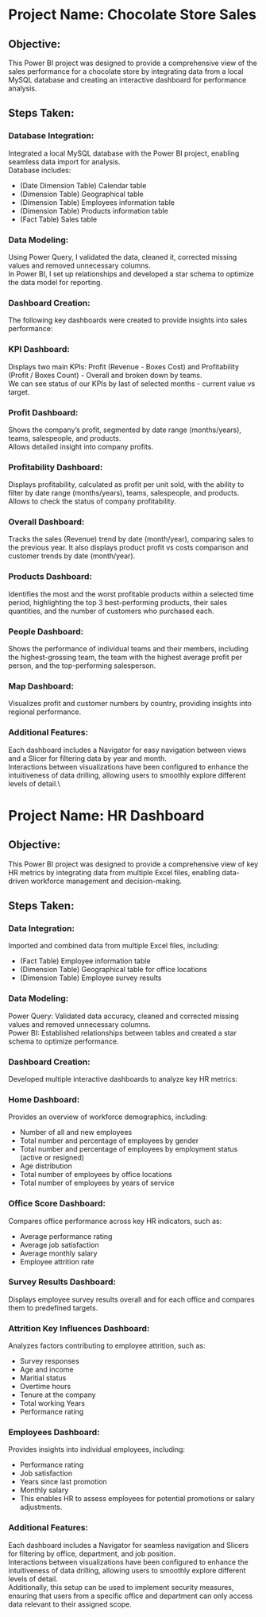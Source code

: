 # Project Name: Chocolate Store Sales


## Objective:
This Power BI project was designed to provide a comprehensive view of the sales performance for a chocolate store by integrating data from a local MySQL database and creating an interactive dashboard for performance analysis.


## Steps Taken:

### Database Integration:
Integrated a local MySQL database with the Power BI project, enabling seamless data import for analysis.\
Database includes:
- (Date Dimension Table) Calendar table
- (Dimension Table) Geographical table
- (Dimension Table) Employees information table
- (Dimension Table) Products information table
- (Fact Table) Sales table

### Data Modeling:
Using Power Query, I validated the data, cleaned it, corrected missing values and removed unnecessary columns.\
In Power BI, I set up relationships and developed a star schema to optimize the data model for reporting.

### Dashboard Creation:
The following key dashboards were created to provide insights into sales performance:

### KPI Dashboard:
Displays two main KPIs: Profit (Revenue - Boxes Cost) and Profitability (Profit / Boxes Count) - Overall and broken down by teams.\
We can see status of our KPIs by last of selected months - current value vs target.

### Profit Dashboard:
Shows the company’s profit, segmented by date range (months/years), teams, salespeople, and products.\
Allows detailed insight into company profits.

### Profitability Dashboard:
Displays profitability, calculated as profit per unit sold, with the ability to filter by date range (months/years), teams, salespeople, and products.\
Allows to check the status of company profitability.

### Overall Dashboard:
Tracks the sales (Revenue) trend by date (month/year), comparing sales to the previous year. It also displays product profit vs costs comparison and customer trends by date (month/year).

### Products Dashboard:
Identifies the most and the worst profitable products within a selected time period, highlighting the top 3 best-performing products, their sales quantities, and the number of customers who purchased each.

### People Dashboard:
Shows the performance of individual teams and their members, including the highest-grossing team, the team with the highest average profit per person, and the top-performing salesperson.

### Map Dashboard:
Visualizes profit and customer numbers by country, providing insights into regional performance.


### Additional Features:
Each dashboard includes a Navigator for easy navigation between views and a Slicer for filtering data by year and month.\
Interactions between visualizations have been configured to enhance the intuitiveness of data drilling, allowing users to smoothly explore different levels of detail.\


# Project Name: HR Dashboard


## Objective:
This Power BI project was designed to provide a comprehensive view of key HR metrics by integrating data from multiple Excel files, enabling data-driven workforce management and decision-making.


## Steps Taken:

### Data Integration:
Imported and combined data from multiple Excel files, including:
- (Fact Table) Employee information table
- (Dimension Table) Geographical table for office locations
- (Dimension Table) Employee survey results

### Data Modeling:
Power Query: Validated data accuracy, cleaned and corrected missing values and removed unnecessary columns.\
Power BI: Established relationships between tables and created a star schema to optimize performance.

### Dashboard Creation:
Developed multiple interactive dashboards to analyze key HR metrics:

### Home Dashboard:
Provides an overview of workforce demographics, including:
- Number of all and new employees
- Total number and percentage of employees by gender
- Total number and percentage of employees by employment status (active or resigned)
- Age distribution
- Total number of employees by office locations
- Total number of employees by years of service

### Office Score Dashboard:
Compares office performance across key HR indicators, such as:
- Average performance rating
- Average job satisfaction
- Average monthly salary
- Employee attrition rate

### Survey Results Dashboard:
Displays employee survey results overall and for each office and compares them to predefined targets.

### Attrition Key Influences Dashboard:
Analyzes factors contributing to employee attrition, such as:
- Survey responses
- Age and income
- Maritial status
- Overtime hours
- Tenure at the company
- Total working Years
- Performance rating


### Employees Dashboard:
Provides insights into individual employees, including:
- Performance rating
- Job satisfaction
- Years since last promotion
- Monthly salary
- This enables HR to assess employees for potential promotions or salary adjustments.

### Additional Features:
Each dashboard includes a Navigator for seamless navigation and Slicers for filtering by office, department, and job position.\
Interactions between visualizations have been configured to enhance the intuitiveness of data drilling, allowing users to smoothly explore different levels of detail.\
Additionally, this setup can be used to implement security measures, ensuring that users from a specific office and department can only access data relevant to their assigned scope.


